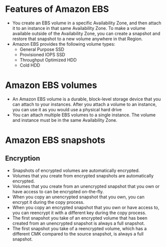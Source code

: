 # Features of Amazon EBS
* You create an EBS volume in a specific Availability Zone, and then attach it to an instance in that same Availability Zone. To make a volume available outside of the Availability Zone, you can create a snapshot and restore that snapshot to a new volume anywhere in that Region.
* Amazon EBS provides the following volume types: 
    * General Purpose SSD
    * Provisioned IOPS SSD
    * Throughput Optimized HDD
    * Cold HDD

# Amazon EBS volumes
* An Amazon EBS volume is a durable, block-level storage device that you can attach to your instances. After you attach a volume to an instance, you can use it as you would use a physical hard drive
* You can attach multiple EBS volumes to a single instance. The volume and instance must be in the same Availability Zone. 

# Amazon EBS snapshots
## Encryption
* Snapshots of encrypted volumes are automatically encrypted.
* Volumes that you create from encrypted snapshots are automatically encrypted.
* Volumes that you create from an unencrypted snapshot that you own or have access to can be encrypted on-the-fly.
* When you copy an unencrypted snapshot that you own, you can encrypt it during the copy process.
* When you copy an encrypted snapshot that you own or have access to, you can reencrypt it with a different key during the copy process.
* The first snapshot you take of an encrypted volume that has been created from an unencrypted snapshot is always a full snapshot.
* The first snapshot you take of a reencrypted volume, which has a different CMK compared to the source snapshot, is always a full snapshot. 